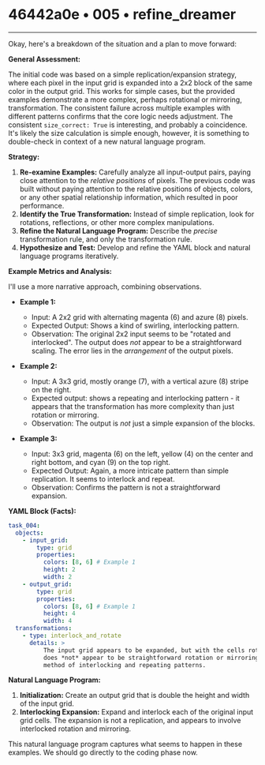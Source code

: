 # 46442a0e • 005 • refine_dreamer

---
Okay, here's a breakdown of the situation and a plan to move forward:

**General Assessment:**

The initial code was based on a simple replication/expansion strategy, where each pixel in the input grid is expanded into a 2x2 block of the same color in the output grid. This works for simple cases, but the provided examples demonstrate a more complex, perhaps rotational or mirroring, transformation. The consistent failure across multiple examples with different patterns confirms that the core logic needs adjustment. The consistent `size_correct: True` is interesting, and probably a coincidence. It's likely the size calculation is simple enough, however, it is something to double-check in context of a new natural language program.

**Strategy:**

1.  **Re-examine Examples:** Carefully analyze all input-output pairs, paying close attention to the *relative positions* of pixels.  The previous code was built without paying attention to the relative positions of objects, colors, or any other spatial relationship information, which resulted in poor performance.
2.  **Identify the True Transformation:** Instead of simple replication, look for rotations, reflections, or other more complex manipulations.
3.  **Refine the Natural Language Program:** Describe the *precise* transformation rule, and only the transformation rule.
4.  **Hypothesize and Test:** Develop and refine the YAML block and natural language programs iteratively.

**Example Metrics and Analysis:**

I'll use a more narrative approach, combining observations.

*   **Example 1:**
    *   Input: A 2x2 grid with alternating magenta (6) and azure (8) pixels.
    *   Expected Output: Shows a kind of swirling, interlocking pattern.
    *   Observation: The original 2x2 input seems to be "rotated and interlocked". The output does *not* appear to be a straightforward scaling. The error lies in the *arrangement* of the output pixels.

*   **Example 2:**
    *   Input: A 3x3 grid, mostly orange (7), with a vertical azure (8) stripe on the right.
    *   Expected output: shows a repeating and interlocking pattern - it appears that the transformation has more complexity than just rotation or mirroring.
    *   Observation: The output is *not* just a simple expansion of the blocks.

*   **Example 3:**
    *   Input: 3x3 grid, magenta (6) on the left, yellow (4) on the center and right bottom, and cyan (9) on the top right.
    *   Expected Output: Again, a more intricate pattern than simple replication. It seems to interlock and repeat.
    *   Observation: Confirms the pattern is not a straightforward expansion.

**YAML Block (Facts):**

```yaml
task_004:
  objects:
    - input_grid:
        type: grid
        properties:
          colors: [8, 6] # Example 1
          height: 2
          width: 2
    - output_grid:
        type: grid
        properties:
          colors: [8, 6] # Example 1
          height: 4
          width: 4
  transformations:
    - type: interlock_and_rotate
      details: >
          The input grid appears to be expanded, but with the cells rotated and interlocked. The transformation
          does *not* appear to be straightforward rotation or mirroring. The transformation uses a more complex
          method of interlocking and repeating patterns.

```

**Natural Language Program:**

1.  **Initialization:** Create an output grid that is double the height and width of the input grid.
2.  **Interlocking Expansion:** Expand and interlock each of the original input grid cells. The expansion is not a
    replication, and appears to involve interlocked rotation and mirroring.

This natural language program captures what seems to happen in these examples. We should go directly to the coding phase now.

